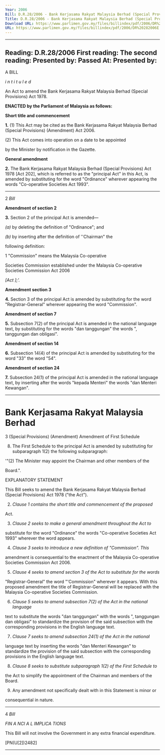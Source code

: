 ```yaml
---
Year: 2006
Bill: D.R.28/2006 - Bank Kerjasama Rakyat Malaysia Berhad (Special Provisions)(Amendment) Bill 2006 (Passed)
Title: D.R.28/2006 - Bank Kerjasama Rakyat Malaysia Berhad (Special Provisions)(Amendment) Bill 2006 (Passed)
Download URL: https://www.parlimen.gov.my/files/billindex/pdf/2006/DR%20282006E.pdf
URL: https://www.parlimen.gov.my/files/billindex/pdf/2006/DR%20282006E.pdf
---
```

---
Reading:
D.R.28/2006
First reading:
The second reading:
Presented by:
Passed At:
Presented by:
---

A BILL

_i n t i t u l e d_

An Act to amend the Bank Kerjasama Rakyat Malaysia Berhad
(Special Provisions) Act 1978.

**ENACTED by the Parliament of Malaysia as follows:**

**Short title and commencement**

**1.** (1) This Act may be cited as the Bank Kerjasama Rakyat
Malaysia Berhad (Special Provisions) (Amendment) Act 2006.

(2) This Act comes into operation on a date to be appointed

by the Minister by notification in the Gazette.

**General amendment**

**2.** The Bank Kerjasama Rakyat Malaysia Berhad (Special
Provisions) Act 1978 [Act 202], which is referred to as the
"principal Act" in this Act, is amended by substituting for the
word "Ordinance" wherever appearing the words "Co-operative
Societies Act 1993".


-----

2 _Bill_

**Amendment of section 2**

**3.** Section 2 of the principal Act is amended—

_(a)_ by deleting the definition of "Ordinance"; and

_(b)_ by inserting after the definition of ''Chairman" the

following definition:

1 "Commission" means the Malaysia Co-operative

Societies Commission established under the Malaysia
Co-operative Societies Commission Act 2006

_[Act  ];'._

**Amendment section 3**

**4.** Section 3 of the principal Act is amended by substituting
for the word "Registrar-General" wherever appearing the word
"Commission".

**Amendment of section 7**

**5.** Subsection 7(2) of the principal Act is amended in the national
language text, by substituting for the words "dan tanggungan"
the words ", tanggungan dan obligasi".

**Amendment of section 14**

**6.** Subsection 14(4) of the principal Act is amended by substituting
for the word "33" the word "54".

**Amendment of section 24**

**7.** Subsection 24(1) of the principal Act is amended in the national
language text, by inserting after the words "kepada Menteri" the
words "dan Menteri Kewangan".


-----

# Bank Kerjasama Rakyat Malaysia Berhad
 3
 (Special Provisions) (Amendment)
 Amendment of First Schedule

 8.  The First Schedule to the principal Act is amended by substituting for subparagraph 1(2) the following subparagraph:

'"(2) The Minister may appoint the Chairman and other members of the

Board.".

EXPLANATORY STATEMENT

This Bill seeks to amend the Bank Kerjasama Rakyat Malaysia Berhad (Special
Provisions) Act 1978 ("the Act").

2. _Clause 1 contains the short title and commencement of the proposed_

Act.

3. _Clause 2 seeks to make a general amendment throughout the Act to_

substitute for the word "Ordinance" the words "Co-operative Societies
Act 1993" wherever the word appears.

4. _Clause 3 seeks to introduce a new definition of "Commission". This_

amendment is consequential to the enactment of the Malaysia Co-operative
Societies Commission Act 2006.

5. _Clause 4 seeks to amend section 3 of the Act to substitute for the words_

"Registrar-General" the word "'Commission" wherever it appears. With this
proposed amendment the title of Registrar-General will be replaced with the
Malaysia Co-operative Societies Commission.

6. _Clause 5 seeks to amend subsection 7(2) of the Act in the national language_

text to substitute the words "dan tanggungan" with the words ", tanggungan
dan obligasi" to standardize the provision of the said subsection with the
corresponding provisions in the English language text.

7. _Clause 7 seeks to amend subsection 24(1) of the Act in the national_

language text by inserting the words "dan Menteri Kewangan" to standardize
the provision of the said subsection with the corresponding provisions in the
English language text.

8. _Clause 8 seeks to substitute subparagraph 1(2) of the First Schedule to_

the Act to simplify the appointment of the Chairman and members of the
Board.

9. Any amendment not specifically dealt with in this Statement is minor or

consequential in nature.


-----

4 _Bill_

_FIN A NCI A L IMPLICA TIONS_

This  Bill will not  involve the Government in any extra financial
expenditure.

[PN(U[2])2482]


-----

